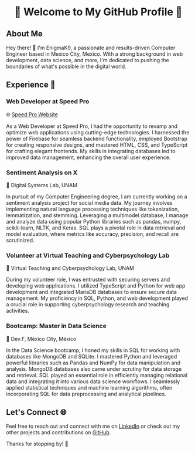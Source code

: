 <h1 align="center">🚀 Welcome to My GitHub Profile 🚀</h1>


## About Me

Hey there! 👋 I'm EnigmaK9, a passionate and results-driven Computer Engineer based in Mexico City, Mexico. With a strong background in web development, data science, and more, I'm dedicated to pushing the boundaries of what's possible in the digital world.

## Experience 🌟

### Web Developer at Speed Pro

🌐 [Speed Pro Website](https://speed-service.com.mx/)

As a Web Developer at Speed Pro, I had the opportunity to revamp and optimize web applications using cutting-edge technologies. I harnessed the power of Firebase for seamless backend functionality, employed Bootstrap for creating responsive designs, and mastered HTML, CSS, and TypeScript for crafting elegant frontends. My skills in integrating databases led to improved data management, enhancing the overall user experience.

### Sentiment Analysis on X

🏢 Digital Systems Lab, UNAM

In pursuit of my Computer Engineering degree, I am currently working on a sentiment analysis project for social media data. My journey involves implementing natural language processing techniques like tokenization, lemmatization, and stemming. Leveraging a multimodel database, I manage and analyze data using popular Python libraries such as pandas, numpy, scikit-learn, NLTK, and Keras. SQL plays a pivotal role in data retrieval and model evaluation, where metrics like accuracy, precision, and recall are scrutinized.

### Volunteer at Virtual Teaching and Cyberpsychology Lab

🏢 Virtual Teaching and Cyberpsychology Lab, UNAM

During my volunteer role, I was entrusted with securing servers and developing web applications. I utilized TypeScript and Python for web app development and integrated MariaDB databases to ensure secure data management. My proficiency in SQL, Python, and web development played a crucial role in supporting cyberpsychology research and teaching activities.

### Bootcamp: Master in Data Science

🏢 Dev.F, México City, México

In the Data Science bootcamp, I honed my skills in SQL for working with databases like MongoDB and SQLite. I mastered Python and leveraged powerful libraries such as Pandas and NumPy for data manipulation and analysis. MongoDB databases also came under scrutiny for data storage and retrieval. SQL played an essential role in efficiently managing relational data and integrating it into various data science workflows. I seamlessly applied statistical techniques and machine learning algorithms, often incorporating SQL for data preprocessing and analytical pipelines.

## Let's Connect 🌐

Feel free to reach out and connect with me on [LinkedIn](https://www.linkedin.com/in/enigmak9) or check out my other projects and contributions on [GitHub](https://github.com/enigmak9).

Thanks for stopping by! 🌟

